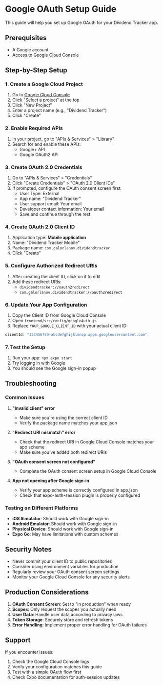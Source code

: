 # Google OAuth Setup Guide

This guide will help you set up Google OAuth for your Dividend Tracker app.

## Prerequisites

- A Google account
- Access to Google Cloud Console

## Step-by-Step Setup

### 1. Create a Google Cloud Project

1. Go to [Google Cloud Console](https://console.cloud.google.com/)
2. Click "Select a project" at the top
3. Click "New Project"
4. Enter a project name (e.g., "Dividend Tracker")
5. Click "Create"

### 2. Enable Required APIs

1. In your project, go to "APIs & Services" > "Library"
2. Search for and enable these APIs:
   - Google+ API
   - Google OAuth2 API

### 3. Create OAuth 2.0 Credentials

1. Go to "APIs & Services" > "Credentials"
2. Click "Create Credentials" > "OAuth 2.0 Client IDs"
3. If prompted, configure the OAuth consent screen first:
   - User Type: External
   - App name: "Dividend Tracker"
   - User support email: Your email
   - Developer contact information: Your email
   - Save and continue through the rest

### 4. Create OAuth 2.0 Client ID

1. Application type: **Mobile application**
2. Name: "Dividend Tracker Mobile"
3. Package name: `com.galorlanov.dividendtracker`
4. Click "Create"

### 5. Configure Authorized Redirect URIs

1. After creating the client ID, click on it to edit
2. Add these redirect URIs:
   - `dividendtracker://oauth2redirect`
   - `com.galorlanov.dividendtracker://oauth2redirect`

### 6. Update Your App Configuration

1. Copy the Client ID from Google Cloud Console
2. Open `frontend/src/config/googleAuth.js`
3. Replace `YOUR_GOOGLE_CLIENT_ID` with your actual client ID:

```javascript
clientId: "123456789-abcdefghijklmnop.apps.googleusercontent.com",
```

### 7. Test the Setup

1. Run your app: `npx expo start`
2. Try logging in with Google
3. You should see the Google sign-in popup

## Troubleshooting

### Common Issues

1. **"Invalid client" error**

   - Make sure you're using the correct client ID
   - Verify the package name matches your app.json

2. **"Redirect URI mismatch" error**

   - Check that the redirect URI in Google Cloud Console matches your app scheme
   - Make sure you've added both redirect URIs

3. **"OAuth consent screen not configured"**

   - Complete the OAuth consent screen setup in Google Cloud Console

4. **App not opening after Google sign-in**
   - Verify your app scheme is correctly configured in app.json
   - Check that expo-auth-session plugin is properly configured

### Testing on Different Platforms

- **iOS Simulator**: Should work with Google sign-in
- **Android Emulator**: Should work with Google sign-in
- **Physical Device**: Should work with Google sign-in
- **Expo Go**: May have limitations with custom schemes

## Security Notes

- Never commit your client ID to public repositories
- Consider using environment variables for production
- Regularly review your OAuth consent screen settings
- Monitor your Google Cloud Console for any security alerts

## Production Considerations

1. **OAuth Consent Screen**: Set to "In production" when ready
2. **Scopes**: Only request the scopes you actually need
3. **User Data**: Handle user data according to privacy laws
4. **Token Storage**: Securely store and refresh tokens
5. **Error Handling**: Implement proper error handling for OAuth failures

## Support

If you encounter issues:

1. Check the Google Cloud Console logs
2. Verify your configuration matches this guide
3. Test with a simple OAuth flow first
4. Check Expo documentation for auth-session updates
